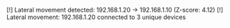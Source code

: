 [!] Lateral movement detected: 192.168.1.20 → 192.168.1.10 (Z-score: 4.12)
[!] Lateral movement: 192.168.1.20 connected to 3 unique devices